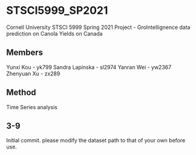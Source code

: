 # STSCI5999_SP2021

Cornell University STSCI 5999 Spring 2021 Project - GroIntellignence data prediction on Canola Yields on Canada

## Members

Yunxi Kou - yk799
Sandra Lapinska - sl2974
Yanran Wei - yw2367
Zhenyuan Xu - zx289

## Method

Time Series analysis

## 3-9

Initial commit. please modify the dataset path to that of your own before use.
